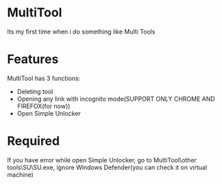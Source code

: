# MultiTool
Its my first time when i do something like Multi Tools

# Features 
MultiTool has 3 functions:
- Deleting tool
- Opening any link with incognito mode(SUPPORT ONLY CHROME AND FIREFOX(for now))
- Open Simple Unlocker

# Required
If you have error while open Simple Unlocker, go to MultiTool\other tools\SU\SU.exe, ignore Windows Defender(you can check it on virtual machine)
